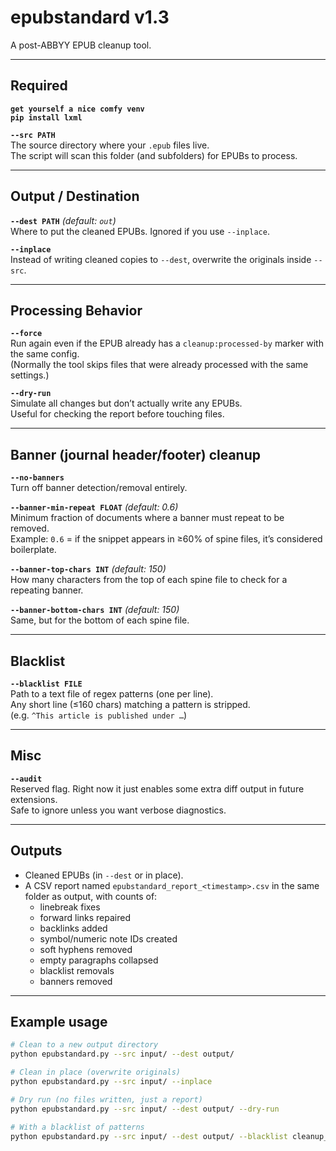 # epubstandard v1.3

A post-ABBYY EPUB cleanup tool.

---

## Required
**`get yourself a nice comfy venv`**  
**`pip install lxml`**  

**`--src PATH`**  
The source directory where your `.epub` files live.  
The script will scan this folder (and subfolders) for EPUBs to process.

---

## Output / Destination

**`--dest PATH`** *(default: `out`)*  
Where to put the cleaned EPUBs. Ignored if you use `--inplace`.

**`--inplace`**  
Instead of writing cleaned copies to `--dest`, overwrite the originals inside `--src`.

---

## Processing Behavior

**`--force`**  
Run again even if the EPUB already has a `cleanup:processed-by` marker with the same config.  
(Normally the tool skips files that were already processed with the same settings.)

**`--dry-run`**  
Simulate all changes but don’t actually write any EPUBs.  
Useful for checking the report before touching files.

---

## Banner (journal header/footer) cleanup

**`--no-banners`**  
Turn off banner detection/removal entirely.

**`--banner-min-repeat FLOAT`** *(default: 0.6)*  
Minimum fraction of documents where a banner must repeat to be removed.  
Example: `0.6` = if the snippet appears in ≥60% of spine files, it’s considered boilerplate.

**`--banner-top-chars INT`** *(default: 150)*  
How many characters from the top of each spine file to check for a repeating banner.

**`--banner-bottom-chars INT`** *(default: 150)*  
Same, but for the bottom of each spine file.

---

## Blacklist

**`--blacklist FILE`**  
Path to a text file of regex patterns (one per line).  
Any short line (≤160 chars) matching a pattern is stripped.  
(e.g. `^This article is published under …`)

---

## Misc

**`--audit`**  
Reserved flag. Right now it just enables some extra diff output in future extensions.  
Safe to ignore unless you want verbose diagnostics.

---

## Outputs

- Cleaned EPUBs (in `--dest` or in place).  
- A CSV report named `epubstandard_report_<timestamp>.csv` in the same folder as output, with counts of:
  - linebreak fixes  
  - forward links repaired  
  - backlinks added  
  - symbol/numeric note IDs created  
  - soft hyphens removed  
  - empty paragraphs collapsed  
  - blacklist removals  
  - banners removed  

---

## Example usage

```bash
# Clean to a new output directory
python epubstandard.py --src input/ --dest output/

# Clean in place (overwrite originals)
python epubstandard.py --src input/ --inplace

# Dry run (no files written, just a report)
python epubstandard.py --src input/ --dest output/ --dry-run

# With a blacklist of patterns
python epubstandard.py --src input/ --dest output/ --blacklist cleanup_blacklist.txt
```
